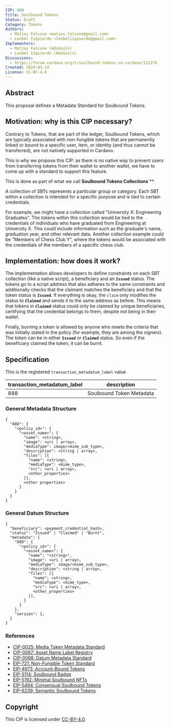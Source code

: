 ```yaml
---
CIP: 888
Title: Soulbound Tokens
Status: Draft
Category: Tokens
Authors:
  - Matías Falcone <matias.falcone@gmail.com>
  - Leobel Izquierdo <leobelizquierdo@gmail.com>
Implementors:
  - Matías Falcone (AdaSouls)
  - Leobel Izquierdo (AdaSouls)
Discussions:
  - https://forum.cardano.org/t/soulbound-tokens-in-cardano/112379
Created: 2024-03-14
License: CC-BY-4.0
---
```


## Abstract

This proposal defines a Metadata Standard for Soulbound Tokens.

## Motivation: why is this CIP necessary?

Contrary to Tokens, that are part of the ledger, Soulbound Tokens, which are typically associated with non-fungible tokens that are permanently linked or bound to a specific user, item, or identity (and thus cannot be transferred), are not natively supported in Cardano.

This is why we propose this CIP: as there is no native way to prevent users from transferring tokens from their wallet to another wallet, we have to come up with a standard to support this feature. 

This is done as part of what we call **Soulbound Tokens Collections**`**.

A collection of SBTs represents a particular group or category. Each SBT within a collection is intended for a specific purpose and is tied to certain credentials.

For example, we might have a collection called "University X: Engineering Graduates". The tokens within this collection would be tied to the credentials of individuals who have graduated from Engineering at University X. This could include information such as the graduate's name, graduation year, and other relevant data. Another collection example could be "Members of Chess Club Y", where the tokens would be associated with the credentials of the members of a specific chess club.

## Implementation: how does it work?

The implementation allows developers to define constraints on each SBT collection (like a native script), a beneficiary and an **`Issued`** status. The tokens go to a script address that also adheres to the same constraints and additionally checks that the claimant matches the beneficiary and that the token status is **`Issued`**. If everything is okay, the `claim` only modifies the status to **`Claimed`** and sends it to the same address as before. This means that tokens in **`Claimed`** status could only be claimed by unique beneficiaries, certifying that the credential belongs to them, despite not being in their wallet.

Finally, burning a token is allowed by anyone who meets the criteria that was initially stated in the policy (for example, they are among the signers). The token can be in either **`Issued`** or **`Claimed`** status. So even if the beneficiary claimed the token, it can be burnt.

## Specification

This is the registered `transaction_metadatum_label` value

| transaction_metadatum_label | description  |
| --------------------------- | ------------ |
| 888                         | Soulbound Token Metadata |

### General Metadata Structure

```
{
  "888": {
    "<policy_id>": {
      "<asset_name>": {
        "name": <string>,
        "image": <uri | array>,
        "mediaType": image/<mime_sub_type>,
        "description": <string | array>,
        "files": [{
          "name": <string>,
          "mediaType": <mime_type>,
          "src": <uri | array>,
          <other_properties>
        }],
        <other properties>
      }
    }
  }
}
```

### General Datum Structure

```
{
  "beneficiary": <payment_credential_hash>,
  "status": "Issued" | "Claimed" | "Burnt",
  "metadata": {
    "888": {
      "<policy_id>": {
        "<asset_name>": {
          "name": "<string>",
          "image": <uri | array>,
          "mediaType": image/<mime_sub_type>,
          "description": <string | array>,
          "files": [{
            "name": <string>,
            "mediaType": <mime_type>,
            "src": <uri | array>,
            <other_properties>
          }],
        }
      }
    },
    "version": 1,
  }
}
```

### References

- [CIP-0025: Media Token Metadata Standard](https://github.com/cardano-foundation/CIPs/blob/master/CIP-0025)
- [CIP-0067: Asset Name Label Registry](https://github.com/cardano-foundation/CIPs/blob/master/CIP-0067)
- [CIP-0068: Datum Metadata Standard](https://github.com/cardano-foundation/CIPs/blob/master/CIP-0068)
- [EIP-721: Non-Fungible Token Standard](https://eips.ethereum.org/EIPS/eip-721)
- [EIP-4973: Account-Bound Tokens](https://eips.ethereum.org/EIPS/eip-4973)
- [EIP-5114: Soulbound Badge](https://eips.ethereum.org/EIPS/eip-5114)
- [EIP-5192: Minimal Soulbound NFTs](https://eips.ethereum.org/EIPS/eip-5192)
- [EIP-5484: Consensual Soulbound Tokens](https://eips.ethereum.org/EIPS/eip-5484)
- [EIP-6239: Semantic Soulbound Tokens](https://eips.ethereum.org/EIPS/eip-6239)

## Copyright

This CIP is licensed under [CC-BY-4.0](https://creativecommons.org/licenses/by/4.0/legalcode).